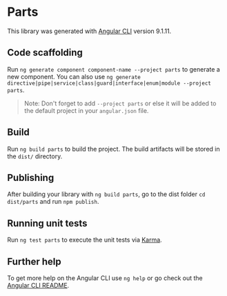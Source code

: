 # Parts

This library was generated with [Angular CLI](https://github.com/angular/angular-cli) version 9.1.11.

## Code scaffolding

Run `ng generate component component-name --project parts` to generate a new component. You can also use `ng generate directive|pipe|service|class|guard|interface|enum|module --project parts`.

> Note: Don't forget to add `--project parts` or else it will be added to the default project in your `angular.json` file.

## Build

Run `ng build parts` to build the project. The build artifacts will be stored in the `dist/` directory.

## Publishing

After building your library with `ng build parts`, go to the dist folder `cd dist/parts` and run `npm publish`.

## Running unit tests

Run `ng test parts` to execute the unit tests via [Karma](https://karma-runner.github.io).

## Further help

To get more help on the Angular CLI use `ng help` or go check out the [Angular CLI README](https://github.com/angular/angular-cli/blob/master/README.md).
